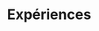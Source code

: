 ---
widget: featurette # As of v5.8-dev, 'featurette' is renamed 'features'
headless: true  # This file represents a page section.

# Put Your Section Options Here (title, background, etc.) ...
title: Expériences
subtitle:
weight: 55 # The position of section on page

# Showcase personal skills or business features.
# Add/remove as many `feature` blocks below as you like.
# For available icons, see: https://wowchemy.com/docs/page-builder/#icons
feature:
  - icon: speakers
    icon_pack: fas
    name: Son spatialisé
    description: 80%
  - icon: microphone
    icon_pack: fas
    name: Enregistrements sonores
    description: 100%
  - icon: code
    icon_pack: fas
    name: Programmation audio
    description: 10%
---